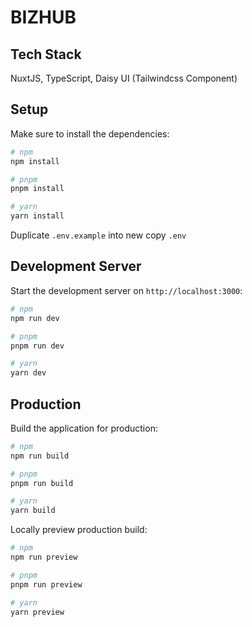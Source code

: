 # BIZHUB

## Tech Stack

NuxtJS, TypeScript, Daisy UI (Tailwindcss Component)

## Setup

Make sure to install the dependencies:

```bash
# npm
npm install

# pnpm
pnpm install

# yarn
yarn install
```

Duplicate `.env.example` into new copy `.env`

## Development Server

Start the development server on `http://localhost:3000`:

```bash
# npm
npm run dev

# pnpm
pnpm run dev

# yarn
yarn dev
```

## Production

Build the application for production:

```bash
# npm
npm run build

# pnpm
pnpm run build

# yarn
yarn build
```

Locally preview production build:

```bash
# npm
npm run preview

# pnpm
pnpm run preview

# yarn
yarn preview
```
